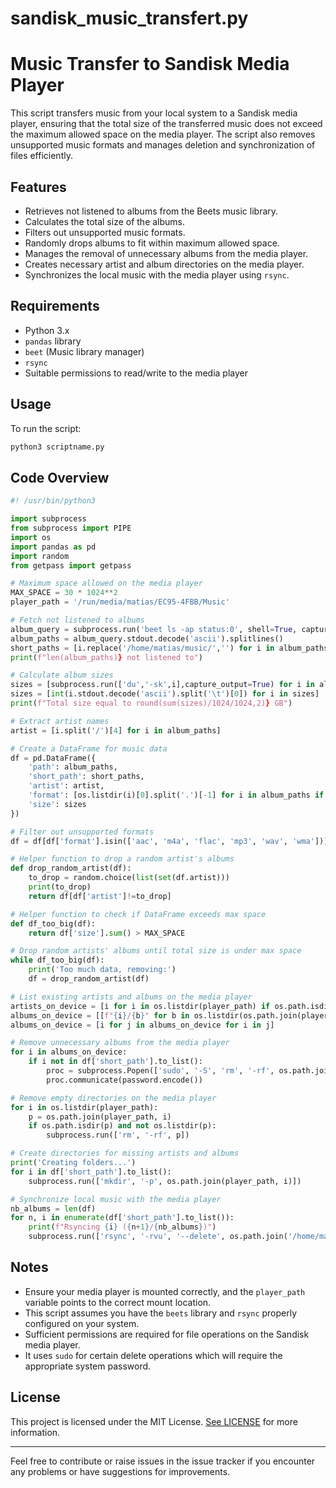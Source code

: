 # sandisk_music_transfert.py

# Music Transfer to Sandisk Media Player

This script transfers music from your local system to a Sandisk media player, ensuring that the total size of the transferred music does not exceed the maximum allowed space on the media player. The script also removes unsupported music formats and manages deletion and synchronization of files efficiently.

## Features

- Retrieves not listened to albums from the Beets music library.
- Calculates the total size of the albums.
- Filters out unsupported music formats.
- Randomly drops albums to fit within maximum allowed space.
- Manages the removal of unnecessary albums from the media player.
- Creates necessary artist and album directories on the media player.
- Synchronizes the local music with the media player using `rsync`.

## Requirements

- Python 3.x
- `pandas` library
- `beet` (Music library manager)
- `rsync`
- Suitable permissions to read/write to the media player

## Usage

To run the script:
```sh
python3 scriptname.py
```

## Code Overview

```python
#! /usr/bin/python3

import subprocess
from subprocess import PIPE
import os
import pandas as pd
import random
from getpass import getpass

# Maximum space allowed on the media player
MAX_SPACE = 30 * 1024**2
player_path = '/run/media/matias/EC95-4FBB/Music'

# Fetch not listened to albums
album_query = subprocess.run('beet ls -ap status:0', shell=True, capture_output=True)
album_paths = album_query.stdout.decode('ascii').splitlines()
short_paths = [i.replace('/home/matias/music/','') for i in album_paths]
print(f"len(album_paths)} not listened to")

# Calculate album sizes
sizes = [subprocess.run(['du','-sk',i],capture_output=True) for i in album_paths]
sizes = [int(i.stdout.decode('ascii').split('\t')[0]) for i in sizes]
print(f"Total size equal to round(sum(sizes)/1024/1024,2)} GB")

# Extract artist names
artist = [i.split('/')[4] for i in album_paths]

# Create a DataFrame for music data
df = pd.DataFrame({
    'path': album_paths,
    'short_path': short_paths,
    'artist': artist,
    'format': [os.listdir(i)[0].split('.')[-1] for i in album_paths if i != 'cover.jpg'],
    'size': sizes
})

# Filter out unsupported formats
df = df[df['format'].isin(['aac', 'm4a', 'flac', 'mp3', 'wav', 'wma'])]

# Helper function to drop a random artist's albums
def drop_random_artist(df):
    to_drop = random.choice(list(set(df.artist)))
    print(to_drop)
    return df[df['artist']!=to_drop]

# Helper function to check if DataFrame exceeds max space
def df_too_big(df):
    return df['size'].sum() > MAX_SPACE

# Drop random artists' albums until total size is under max space
while df_too_big(df):
    print('Too much data, removing:')
    df = drop_random_artist(df)

# List existing artists and albums on the media player
artists_on_device = [i for i in os.listdir(player_path) if os.path.isdir(i)]
albums_on_device = [[f"{i}/{b}" for b in os.listdir(os.path.join(player_path, i))] for i in artists_on_device]
albums_on_device = [i for j in albums_on_device for i in j]

# Remove unnecessary albums from the media player
for i in albums_on_device:
    if i not in df['short_path'].to_list():
        proc = subprocess.Popen(['sudo', '-S', 'rm', '-rf', os.path.join(player_path, i)], stdin=PIPE, stdout=PIPE, stderr=PIPE)
        proc.communicate(password.encode())

# Remove empty directories on the media player
for i in os.listdir(player_path):
    p = os.path.join(player_path, i)
    if os.path.isdir(p) and not os.listdir(p):
        subprocess.run(['rm', '-rf', p])

# Create directories for missing artists and albums
print('Creating folders...')
for i in df['short_path'].to_list():
    subprocess.run(['mkdir', '-p', os.path.join(player_path, i)])

# Synchronize local music with the media player
nb_albums = len(df)
for n, i in enumerate(df['short_path'].to_list()):
    print(f"Rsyncing {i} ({n+1}/{nb_albums})")
    subprocess.run(['rsync', '-rvu', '--delete', os.path.join('/home/matias/music', i)+'/', os.path.join(player_path, i)])
```

## Notes

- Ensure your media player is mounted correctly, and the `player_path` variable points to the correct mount location.
- This script assumes you have the `beets` library and `rsync` properly configured on your system.
- Sufficient permissions are required for file operations on the Sandisk media player.
- It uses `sudo` for certain delete operations which will require the appropriate system password.

## License

This project is licensed under the MIT License. [See LICENSE](LICENSE) for more information.

---

Feel free to contribute or raise issues in the issue tracker if you encounter any problems or have suggestions for improvements.
